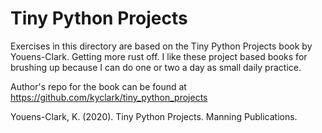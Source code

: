 # Tiny Python Projects

Exercises in this directory are based on the Tiny Python Projects book by Youens-Clark.  Getting more rust off.  I like these project based books for brushing up because I can do one or two a day as small daily practice. 

Author's repo for the book can be found at https://github.com/kyclark/tiny_python_projects

Youens-Clark, K. (2020). Tiny Python Projects. Manning Publications.